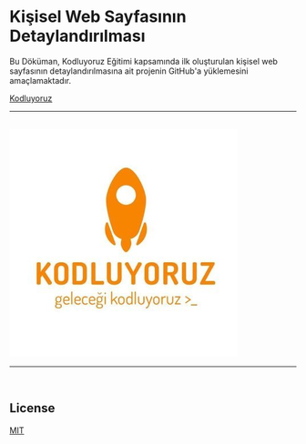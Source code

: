 
# Kişisel Web Sayfasının Detaylandırılması

<!-- Bu kısımda gerekli açıklamalar yer almaktadır. -->
Bu Döküman, Kodluyoruz Eğitimi kapsamında ilk oluşturulan kişisel web sayfasının detaylandırılmasına ait projenin GitHub'a yüklemesini amaçlamaktadır.
<!-- Bu kısımda Kodluyoruz'a ait web sayfası linki bulunuyor. -->
<ins>[Kodluyoruz](https://www.kodluyoruz.org)</ins>

<!-- Bu kısımda Kodluyoruz'un Logosu bulunuyor -->
***
<br>![Kodluyoruz Logo](https://raw.githubusercontent.com/Kodluyoruz/taskforce/git/git/markdown-nedir-nasil-kullaniriz-/figures/kodluyoruz_logo.jpg)
***
<br>

<!-- Bu kısımda GitHub Lisans'ı mevcuttur. -->
## License

[MIT](https://choosealicense.com/)